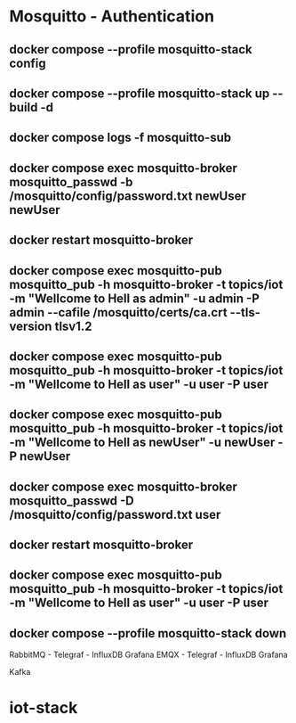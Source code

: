 <!-- mosquitto-stack -->
<!-- TODO: Rapikan Readme.md -->

# Mosquitto - Authentication
## docker compose --profile mosquitto-stack config
## docker compose --profile mosquitto-stack up --build -d
## docker compose logs -f mosquitto-sub
## docker compose exec mosquitto-broker mosquitto_passwd -b /mosquitto/config/password.txt newUser newUser
## docker restart mosquitto-broker
## docker compose exec mosquitto-pub mosquitto_pub -h mosquitto-broker -t topics/iot -m "Wellcome to Hell as admin" -u admin -P admin --cafile /mosquitto/certs/ca.crt --tls-version tlsv1.2
## docker compose exec mosquitto-pub mosquitto_pub -h mosquitto-broker -t topics/iot -m "Wellcome to Hell as user" -u user -P user
## docker compose exec mosquitto-pub mosquitto_pub -h mosquitto-broker -t topics/iot -m "Wellcome to Hell as newUser" -u newUser -P newUser
## docker compose exec mosquitto-broker mosquitto_passwd -D /mosquitto/config/password.txt user
## docker restart mosquitto-broker
## docker compose exec mosquitto-pub mosquitto_pub -h mosquitto-broker -t topics/iot -m "Wellcome to Hell as user" -u user -P user
## docker compose --profile mosquitto-stack down

RabbitMQ - Telegraf - InfluxDB Grafana
EMQX - Telegraf - InfluxDB Grafana

Kafka
# iot-stack
